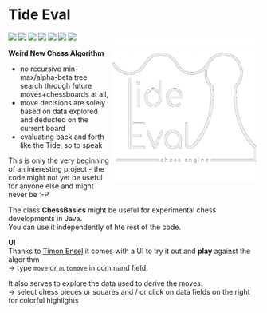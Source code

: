 # Tide Eval #
<img align="right" src="assets/TideEval_Logo_dark.png" width="300"/>
<p align="left">
  <a href="#"><img src="https://img.shields.io/badge/Java-ED8B00?style=flat&logo=java&logoColor=white"></img></a>
  <a href="https://opensource.org/license/gpl-3-0"><img src="https://img.shields.io/github/license/AP-Sensing/ostree-tui?color=black"></img></a>
  <a href="#"><img src="https://img.shields.io/github/stars/chrinspire/TideEval"></img></a>
  <a href="#"><img src="https://img.shields.io/github/forks/chrinspire/TideEval"></img></a>
  <a href="#"><img src="https://img.shields.io/github/repo-size/chrinspire/TideEval"></img></a>
  <a href="https://github.com/chrinspire/TideEval/graphs/contributors"><img src="https://img.shields.io/github/contributors/chrinspire/TideEval?color=blue"></img></a>
  <a href="https://github.com/chrinspire/TideEval/issues"><img src="https://img.shields.io/github/issues/chrinspire/TideEval"></img></a>
</p>

**Weird New Chess Algorithm**  
- no recursive min-max/alpha-beta tree search through future moves+chessboards at all,  
- move decisions are solely based on data explored and deducted on the current board  
- evaluating back and forth like the Tide, so to speak  

This is only the very beginning of an interesting project - the code might not yet be useful for anyone else and might never be :-P

The class **ChessBasics** might be useful for experimental chess developments in Java.  
You can use it independently of hte rest of the code.

**UI**  
Thanks to [Timon Ensel](https://github.com/forgottosave) it comes with a UI to try it out and **play** against the algorithm  
  -> type `move` or `automove` in command field.

It also serves to explore the data used to derive the moves.  
  -> select chess pieces or squares and / or click on data fields on the right for colorful highlights
